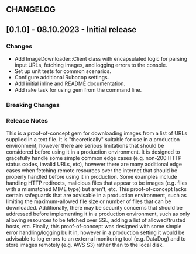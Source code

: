 ## CHANGELOG

## [0.1.0] - 08.10.2023 - Initial release

### Changes

- Add ImageDownloader::Client class with encapsulated logic for parsing input URLs, fetching images, and logging errors to the console.
- Set up unit tests for common scenarios.
- Configure additional Rubocop settings.
- Add initial inline and README documentation. 
- Add rake task for using gem from the command line.

### Breaking Changes

### Release Notes

This is a proof-of-concept gem for downloading images from a list of URLs supplied in a text file. It is "theoretically" suitable for use in a production environment, however there are serious limitations that should be considered before using it in a production environment. It is designed to gracefully handle some simple common edge cases (e.g. non-200 HTTP status codes, invalid URLs, etc), however there are many additional edge cases when fetching remote resources over the internet that should be properly handled before using it in production. Some examples include handling HTTP redirects, malicious files that appear to be images (e.g. files with a mismatched MIME type) but aren't, etc. This proof-of-concept lacks certain safeguards that are advisable in a production environment, such as limiting the maximum-allowed file size or number of files that can be downloaded. Additionally, there may be security concerns that should be addressed before implementing it in a production environment, such as only allowing resources to be fetched over SSL, adding a list of allowed/trusted hosts, etc. Finally, this proof-of-concept was designed with some simple error handling/logging built in, however in a production setting it would be advisable to log errors to an external monitoring tool (e.g. DataDog) and to store images remotely (e.g. AWS S3) rather than to the local disk.